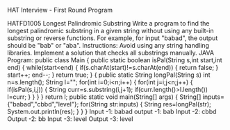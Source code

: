 HAT Interview - First Round Program


HATFD1005
Longest Palindromic Substring
Write a program to find the longest palindromic substring in a given string without using any
built-in
substring or reverse functions. For example, for input "babad", the output should be "bab"
or "aba".
Instructions: Avoid using any string handling libraries. Implement a solution that checks all
substrings
manually.
JAVA Program:
public class Main
{
public static boolean isPal(String s,int start,int end)
{
while(start<end)
{
if(s.charAt(start)!=s.charAt(end))
{
return false;
}
start++;
end--;
}
return true;
}
{
public static String longPal(String s)
int n=s.length();
String l="";
for(int i=0;i<n;i++)
{
for(int j=i;j<n;j++)
{
if(isPal(s,i,j))
{
String curr=s.substring(i,j+1);
if(curr.length()>l.length())
l=curr;
}
}
}
}
return l;
public static void main(String[] args)
{
String[] inputs={"babad","cbbd","level"};
for(String str:inputs)
{
String res=longPal(str);
System.out.println(res);
}
}
}
Input -1:
babad
output -1:
bab
Input -2:
cbbd
Output -2:
bb
Input -3:
level
Output -3:
level
